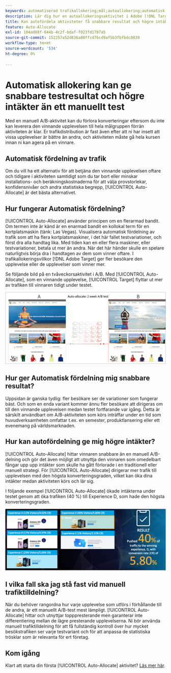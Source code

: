 ```yaml
---
keywords: automatiserad trafikallokering;mål;autoallokering;automatisk tilldelning
description: Lär dig hur en autoallokeringsaktivitet i Adobe [!DNL Target] identifierar en vinnare bland två eller fler upplevelser och omfördelar automatiskt mer trafik till vinnaren.
title: Kan autofördela aktiviteter få snabbare resultat och högre intäkter?
feature: Auto-Allocate
exl-id: 104ad88f-044b-4c2f-bdaf-f023fd1787a5
source-git-commit: 152257a52d836a88ffcd76cd9af5b3fbfbdc0839
workflow-type: tm+mt
source-wordcount: '534'
ht-degree: 0%

---
```


# Automatisk allokering kan ge snabbare testresultat och högre intäkter än ett manuellt test

Med en manuell A/B-aktivitet kan du förlora konverteringar eftersom du inte kan leverera den vinnande upplevelsen till hela målgruppen förrän aktiviteten är klar. Er trafikdistribution är fast även efter att ni har insett att vissa upplevelser är bättre än andra, och aktiviteten måste gå hela kursen innan ni kan agera på en vinnare.

## Automatisk fördelning av trafik

Om du vill ha ett alternativ för att betjäna den vinnande upplevelsen oftare och tidigare i aktiviteten samtidigt som du tar bort eller minskar installations- och beräkningskostnaderna för att välja provstorlekar, konfidensnivåer och andra statistiska begrepp, [!UICONTROL Auto-Allocate] är det bästa alternativet.

## Hur fungerar Automatisk fördelning?

[!UICONTROL Auto-Allocate] använder principen om en flerarmad bandit. Om termen inte är känd är en enarmad bandit en kollokal term för en kortplatsmaskin (tänk: Las Vegas). Visualisera automatisk fördelning av trafik som att ha flera kortplatsmaskiner, i det här fallet testvariationer, och först dra alla handtag lika. Med tiden kan en eller flera maskiner, eller testvariationer, betala ut mer än andra. När det här händer skulle en spelare naturligtvis börja dra i handtagen av dem som vinner oftare. I trafikallokeringsvillkor [!DNL Adobe Target] ger fler besökare den upplevelse eller de upplevelser som vinner mer.

Se följande bild på en tvåveckorsaktivitet i A/B. Med [!UICONTROL Auto-Allocate], som en vinnande upplevelse, [!UICONTROL Target] flyttar ut mer av trafiken till vinnaren tidigt under testet.

![Automatisk fördelning av illustration](/help/main/c-activities/automated-traffic-allocation/assets/Auto-Allocate-test.png)

## Hur ger Automatisk fördelning mig snabbare resultat?

Uppsidan är ganska tydlig: fler besökare ser de variationer som fungerar bäst. Och som en enda variant kommer ännu fler besökare att dirigeras om till den vinnande upplevelsen medan testet fortfarande var igång. Detta är särskilt användbart om A/B-aktiviteten som körs inträffar under en tid som huvudverksamheten omfattar t.ex. en semester, produktlansering eller ett evenemang på världsmarknaden.

## Hur kan autofördelning ge mig högre intäkter?

[!UICONTROL Auto-Allocate] hittar vinnaren snabbare än en manuell A/B-delning och gör det även möjligt att utnyttja den vinnaren som omedelbart fångar upp upp intäkter som skulle ha gått förlorade i en traditionell eller manuell strategi. För [!UICONTROL Auto-Allocate] dirigerar mer trafik till upplevelsen med den högsta konverteringsgraden, vilket kan öka dina intäkter medan aktiviteten körs och lär sig.

I följande exempel [!UICONTROL Auto-Allocate] ökade intäkterna under testet genom att öka trafiken (40 %) till Experience D, som hade den högsta konverteringsgraden.

![Autoallokering ger en större intäktsillustration](/help/main/c-activities/automated-traffic-allocation/assets/five-experiences.png)

## I vilka fall ska jag stå fast vid manuell trafiktilldelning?

När du behöver rangordna hur varje upplevelse som utförs i förhållande till de andra, är ett manuellt A/B-test mest lämpligt. [!UICONTROL Auto-Allocate] hittar och utnyttjar topppresterande men garanterar inte differentiering mellan de lägre presterande upplevelserna. Ni bör använda manuell trafiktilldelning för att få fullständig kontroll över hur mycket besökstrafiken ser varje testvariant och för att anpassa de statistiska trösklar som är relevanta för ert företag.

## Kom igång

Klart att starta din första [!UICONTROL Auto-Allocate] aktivitet? [Läs mer här](/help/main/c-activities/automated-traffic-allocation/automated-traffic-allocation.md).
